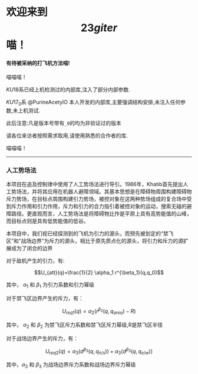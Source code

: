 # 欢迎来到 $$23giter$$ 喵！

#### 有待被采纳的打飞机方法喵!

喵喵喵！ 

$KU18$系已经上机检测过的内部库,注入了部分内部参数.

$KU17_0$系 @PurineAcetylO 本人开发的内部库,主要强调结构安排,未注入任何参数,未上机测试.

此后注意:凡是版本号带有`_0`的均为非验证过的版本

请各位来访者按照需求取用,请使用熟悉的合作者的库.

喵喵喵！

------

### 人工势场法

本项目在追及控制律中使用了人工势场法进行导引。1986年，Khatib首先提出人工势场法，并将其应用在机器人避障领域。其基本思想是在障碍物周围构建障碍物斥力势场，在目标点周围构建引力势场，被控对象在这两种势场组成的复合场中受到斥力作用和引力作用，斥力和引力的合力指引着被控对象的运动，搜索无碰的避障路径。更直观而言，人工势场法是将障碍物比作是平原上具有高势能值的山峰，而目标点则是具有低势能值的低谷。

本项目中，我们视已经探测到的飞机为引力的源头，而预先被划定的“禁飞区”和“战场边界”为斥力的源头，相比于原先质点化的源头，将引力和斥力的源扩展成为了闭合的边界

对于敌机产生的引力，有:

$$U_{att}(q)=\frac{1}{2} \alpha_1 r^{\beta_1}(q,q_0)$$

其中， $\alpha_{1}$ 和 $\beta_{1}$ 为引力系数和引力幂级

对于禁飞区边界产生的斥力，有：

$$U_{req1}(q)=\alpha_2 (r^{\beta_2}(q,q_{area})-R)$$

其中， $\alpha_{2}$ 和 $\beta_{2}$ 为禁飞区斥力系数和禁飞区斥力幂级,R是禁飞区半径

对于战场边界产生的斥力，有：

$$U_{req2}(q)=\alpha_3 (d^{\beta_3}(q,q_{n/s}))+\alpha_3 (d^{\beta_3}(q,q_{e/w}))$$

其中，$\alpha_{3}$ 和 $\beta_{3}$ 为战场边界斥力系数和战场边界斥力幂级